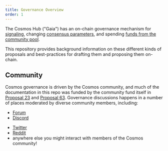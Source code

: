 ```yaml
---
title: Governance Overview
order: 1
---
```


The Cosmos Hub ("Gaia") has an on-chain governance mechanism for [signaling](./proposal-types/text-prop.md), changing [consensus parameters](./proposal-types/param-change.md), and spending [funds from the community pool](./proposal-types/community-pool-spend.md). 

This repository provides background information on these different kinds of proposals and best-practices for drafting them and proposing them on-chain.

## Community

Cosmos governance is driven by the Cosmos community, and much of the documentation in this repo was funded by the community fund itself in
[Proposal 23](https://www.mintscan.io/cosmos/proposals/23) and [Proposal 63](https://www.mintscan.io/cosmos/proposals/63).
Governance discussions happens in a number of places moderated by diverse community members, including:

- [Forum](http://forum.cosmos.network/)
- [Discord](https://discord.com/invite/cosmosnetwork)
<!-- markdown-link-check-disable-next-line -->
- [Twitter](https://twitter.com/CosmosGov)
- [Reddit](http://reddit.com/r/cosmosnetwork)
- anywhere else you might interact with members of the Cosmos community!
